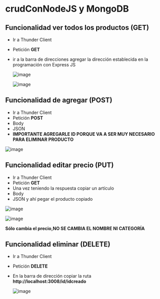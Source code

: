 # crudConNodeJS y MongoDB

## Funcionalidad ver todos los productos (GET)
* Ir a Thunder Client
* Petición **GET**
* ir a la barra de direcciones agregar la dirección establecida en la programación con Express JS
  
  ![image](https://github.com/BraianFG/crudConNode/assets/55467665/413172c0-1dfb-44fc-9c72-dfe7fefa78f4)

  ![image](https://github.com/BraianFG/crudConNode/assets/55467665/7ec29386-b9eb-40a6-8a09-1bc373d2bf57)


## Funcionalidad de agregar (POST)
* Ir a Thunder Client
* Petición **POST**
* Body
* JSON
*  **IMPORTANTE AGREGARLE ID PORQUE VA A SER MUY NECESARIO PARA ELIMINAR PRODUCTO**

  ![image](https://github.com/BraianFG/crudConNode/assets/55467665/9ea42d7e-5e79-477f-9c55-01efccf3dca0)

## Funcionalidad editar precio (PUT) 
* Ir a Thunder Client
* Petición **GET**
* Una vez teniendo la respuesta copiar un artículo
* Body
* JSON y ahí pegar el producto copiado

![image](https://github.com/BraianFG/crudConNode/assets/55467665/db9a5a7f-63df-436b-89af-0278bbbcb3be)

![image](https://github.com/BraianFG/crudConNode/assets/55467665/a4522d00-8192-43ef-a496-355f76f22452)

**Sólo cambia el precio,NO SE CAMBIA EL NOMBRE NI CATEGORÍA**

## Funcionalidad eliminar (DELETE)
* Ir a Thunder Client
* Petición **DELETE**
* En la barra de dirección copiar la ruta **http://localhost:3008/id/idcreado**

  ![image](https://github.com/BraianFG/crudConNode/assets/55467665/cf379cb1-acdd-4ff7-9e14-6d807ee1b122)
